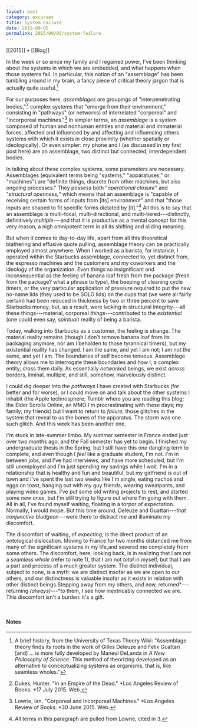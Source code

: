 ```yaml
---
layout: post
category: excurses
title: System Failure
date: 2015-09-05
permalink: 2015/09/05/system-failure
---
```


[[2015]] • [[Blog]]

In the week or so since my family and I regained power, I've been thinking about the systems in which we are embedded, and what happens when those systems fail. In particular, this notion of an "assemblage" has been tumbling around in my brain, a fancy piece of critical theory jargon that is actually quite useful.[^1]

For our purposes here, *assemblages* are groupings of "interpenetrating bodies,"[^2] complex systems that "emerge from their environment," consisting in "pathways" (or networks) of interrelated "corporeal" and "incorporeal machines."[^3] In simpler terms, an *assemblage* is a system composed of human and nonhuman entities and material and immaterial forces, affected and influenced by and affecting and influencing others systems with which it exists in close proximity (whether spatially or ideologically). Or even simpler: my phone and I (as discussed in my first post here) are an assemblage, two distinct but connected, interdependent bodies.

In talking about these complex systems, some parameters are necessary. Assemblages (equivalent terms being "systems," "apparatuses," or "machines") are "definite things, discrete from other machines, but also ongoing processes." They possess both "*operational closure*" and "*structural openness,*" which means that an assemblage is "capable of receiving certain forms of inputs from \[its\] environment" and that "those inputs are shaped to fit specific forms dictated by \[it\]."[^4] All this is to say that an assemblage is multi-focal, multi-directional, and multi-tiered---distinctly, definitively *multiple*---and that it is productive as a mental concept for this very reason, a nigh omnipotent term in all its shifting and sliding meaning.

But when it comes to day-to-day life, apart from all this theoretical blathering and effusive quote pulling, assemblage theory can be practically employed almost anywhere. When I worked as a barista, for instance, I operated within the Starbucks assemblage, connected to, yet distinct from, the espresso machines and the customers and my coworkers and the ideology of the organization. Even things so insignificant and inconsequential as the feeling of banana loaf fresh from the package (fresh from the package? what a phrase to type), the beeping of cleaning cycle timers, or the very particular application of pressure required to put the new no-name lids (they used to be SOLO lids) on the cups that (we were all fairly certain) had been reduced in thickness by two or three percent to save Starbucks money, but, as a result, were lacking in structural integrity---all these things---material, corporeal *things*---contributed to the *existential* (one could even say, *spiritual*) reality of being a barista. 

Today, walking into Starbucks as a customer, the feeling is strange. The material reality remains (though I don't remove banana loaf from its packaging anymore, nor am I beholden to those tyrannical timers), but my existential reality has changed. I am the same, and yet I am not; I am not the same, and yet I am. The boundaries of self become tenuous. Assemblage theory allows me to interrogate these boundaries and how I, a complex entity, cross them daily. As essentially *networked* beings, we exist *across* borders, liminal, multiple, and still, somehow, marvelously distinct.

I could dig deeper into the *pathways* I have created with Starbucks (for better and for worse), or I could move on and talk about the other systems I inhabit (the Apple technosphere; Tumblr where you are reading this blog; the Elder Scrolls Online, an MMO I'm procrastinating with these days; my family; my friends) but I want to return to *failure,* those glitches in the system that reveal to us the bones of the apparatus. The storm was one such glitch. And this week has been another one.

I'm stuck in late-summer limbo. My summer semester in France ended just over two months ago, and the Fall semester has yet to begin. I finished my undergraduate thesis in the Spring, but I still have this one dangling term to complete, and even though I *feel* like a graduate student, I'm not. I'm in between jobs, and I've had interviews, and have more scheduled, but I'm still unemployed and I'm just spending my savings while I wait. I'm in a relationship that is healthy and fun and beautiful, but my girlfriend is out of town and I've spent the last two weeks like I'm single, eating nachos and eggs on toast, hanging out with my guy friends, wearing sweatpants, and playing video games. I've put some old writing projects to rest, and started some new ones, but I'm still trying to figure out where I'm going with them. All in all, I've found myself waiting, floating in a torpor of expectation. Normally, I would mope. But this time around, Deleuze and Guattari---*that conjunctive bludgeon*---were there to distract me and illuminate my discomfort.

The discomfort of waiting, of *expecting,* is the direct product of an ontological dislocation. Moving to France for two months distanced me from many of the significant systems in my life,and severed me completely from some others. The discomfort, here, looking back, is in realizing that I am not a *seamless whole* (refer to note 1), that I am not *total* in myself, but that I am a part and process of a much greater system. The distinct individual, subject to none, is a myth: we are distinct insofar as we are open to our others, and our distinctness is valuable insofar as it exists in relation with other distinct beings.Stepping away from my others, and now,  returned*---returning *(always)*---*to them, I see how inextricably connected we are. This discomfort isn't a burden: it's a gift.

<br>

#### Notes

[^1]: A brief history, from the University of Texas Theory Wiki: "Assemblage theory finds its roots in the work of Gilles Deleuze and Felix Guattari \[and\] ... is more fully developed by Maneul DeLanda in *A New Philosophy of Science*. This method of theorizing developed as an alternative to conceptualizing systems as organisms, that is, like seamless wholes."

[^2]: Dukes, Hunter. "In an Empire of the Dead." *Los Angeles Review of Books. *17 July 2015. Web.

[^3]: Lowrie, Ian. "Corporeal and Incorporeal Machines." *Los Angeles Review of Books. *30 June 2015. Web.

[^4]: All terms in this paragraph are pulled from Lowrie, cited in 3.
